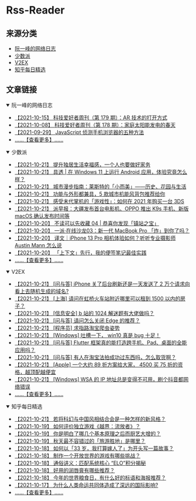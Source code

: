 # Rss-Reader

## 来源分类

* [阮一峰的网络日志](#阮一峰的网络日志)
* [少数派](#少数派)
* [V2EX](#V2EX)
* [知乎每日精选](#知乎每日精选)

## 文章链接

<details open>
    <summary id="阮一峰的网络日志">
     阮一峰的网络日志
    </summary>


* [【2021-10-15】 科技爱好者周刊（第 179 期）：AR 技术的打开方式](http://www.ruanyifeng.com/blog/2021/10/weekly-issue-179.html)
* [【2021-10-08】 科技爱好者周刊（第 178 期）：家庭太阳能发电的春天](http://www.ruanyifeng.com/blog/2021/10/weekly-issue-178.html)
* [【2021-09-29】 JavaScript 侦测手机浏览器的五种方法](http://www.ruanyifeng.com/blog/2021/09/detecting-mobile-browser.html)
* [......【查看更多】......](data/阮一峰的网络日志.md)
</details>

<details open>
    <summary id="少数派">
     少数派
    </summary>


* [【2021-10-21】 提升独居生活幸福感，一个人也要做好家务](https://sspai.com/post/69447)
* [【2021-10-21】 具透 | 在 Windows 11 上运行 Android 应用，体验究竟怎么样？](https://sspai.com/post/69446)
* [【2021-10-21】 城市漫步指南：莱斯特的「小而美」——历史、花园与生活](https://sspai.com/post/68445)
* [【2021-10-21】 功能与外形都兼具，5 款城市机能风背包推荐给你](https://sspai.com/post/69428)
* [【2021-10-21】 感受末代掌机的「游戏性」：如何在 2021 年购买一台 3DS](https://sspai.com/post/69395)
* [【2021-10-21】 派早报：大疆发布首台电影机、OPPO 推出 K9s 手机、新版 macOS 确认发布时间等](https://sspai.com/post/69438)
* [【2021-10-20】 不读可以先收藏 04 | 恭喜你发现「镇站之宝」](https://sspai.com/post/69429)
* [【2021-10-20】 一派·在线沙龙03：新一代 MacBook Pro 「炸」到你了吗？](https://sspai.com/post/69432)
* [【2021-10-20】 译文｜iPhone 13 Pro 相机体验如何？听听专业摄影师 Austin Mann 怎么说](https://sspai.com/post/69370)
* [【2021-10-20】 「上下文」先行，我的便签笔记最佳实践](https://sspai.com/post/69387)
* [......【查看更多】......](data/少数派.md)
</details>

<details open>
    <summary id="V2EX">
     V2EX
    </summary>


* [【2021-10-21】 [问与答] iPhone 关了后台刷新还是一天发送了 2 万个请求向看上去随机生成的域名?](https://www.v2ex.com/t/809643)
* [【2021-10-21】 [上海] 请问在虹桥火车站附近哪里可以租到 1500 以内的房子？](https://www.v2ex.com/t/809642)
* [【2021-10-21】 [信息安全] b 站的 1024 解迷题有大佬做吗？](https://www.v2ex.com/t/809641)
* [【2021-10-21】 [问与答] 请问怎么关闭 Edge 的推荐？](https://www.v2ex.com/t/809640)
* [【2021-10-21】 [程序员] 求指路淘宝爬虫姿势](https://www.v2ex.com/t/809639)
* [【2021-10-21】 [Windows] 吐槽一下， win10 真是 bug 十足！](https://www.v2ex.com/t/809638)
* [【2021-10-21】 [问与答] Flutter 框架真的能打造跨手机、Pad、桌面的全能应用吗？](https://www.v2ex.com/t/809637)
* [【2021-10-21】 [问与答] 有人在淘宝法拍成功过东西吗，怎么取货啊？](https://www.v2ex.com/t/809636)
* [【2021-10-21】 [Apple] 一个大约 89 折方案给大家， 4500 买 75 折的资格，越顶配越便宜](https://www.v2ex.com/t/809635)
* [【2021-10-21】 [Windows] WSA 的 IP 地址总是变得不可用，刷个抖音都网络错误](https://www.v2ex.com/t/809633)
* [......【查看更多】......](data/V2EX.md)
</details>

<details open>
    <summary id="知乎每日精选">
     知乎每日精选
    </summary>


* [【2021-10-21】 若将科幻与中国风相结合会是一种怎样的新风格？](http://www.zhihu.com/question/312383856/answer/2181900926?utm_campaign=rss&utm_medium=rss&utm_source=rss&utm_content=title)
* [【2021-10-19】 如何评价独立游戏《越界：流放者》？](http://www.zhihu.com/question/489541406/answer/2177479319?utm_campaign=rss&utm_medium=rss&utm_source=rss&utm_content=title)
* [【2021-10-19】 你是明白了哪几个基本原理之后而厨艺大增的？](http://www.zhihu.com/question/21696230/answer/1596187226?utm_campaign=rss&utm_medium=rss&utm_source=rss&utm_content=title)
* [【2021-10-19】 秋天最不容错过的「旅游胜地」是哪里？](http://www.zhihu.com/question/492204035/answer/2172817909?utm_campaign=rss&utm_medium=rss&utm_source=rss&utm_content=title)
* [【2021-10-18】 如何以「33 岁，我打算嫁人了」为开头写一篇故事？](http://www.zhihu.com/question/488270687/answer/2135628124?utm_campaign=rss&utm_medium=rss&utm_source=rss&utm_content=title)
* [【2021-10-18】 制作一个开放世界的游戏有哪些挑战？](http://www.zhihu.com/question/336988349/answer/2174068590?utm_campaign=rss&utm_medium=rss&utm_source=rss&utm_content=title)
* [【2021-10-18】 通俗讲义：匹配系统核心 “ELO”积分揭秘](http://zhuanlan.zhihu.com/p/28190267?utm_campaign=rss&utm_medium=rss&utm_source=rss&utm_content=title)
* [【2021-10-18】 好用的润唇膏有哪些推荐？](http://www.zhihu.com/question/20553635/answer/2175583452?utm_campaign=rss&utm_medium=rss&utm_source=rss&utm_content=title)
* [【2021-10-18】 今年的世界粮食日，有什么好的标语和海报推荐？](http://www.zhihu.com/question/491396231/answer/2173430538?utm_campaign=rss&utm_medium=rss&utm_source=rss&utm_content=title)
* [【2021-10-17】 为什么人类命运共同体造成了深远的国际影响?](http://www.zhihu.com/question/350788401/answer/2172608477?utm_campaign=rss&utm_medium=rss&utm_source=rss&utm_content=title)
* [......【查看更多】......](data/知乎每日精选.md)
</details>

